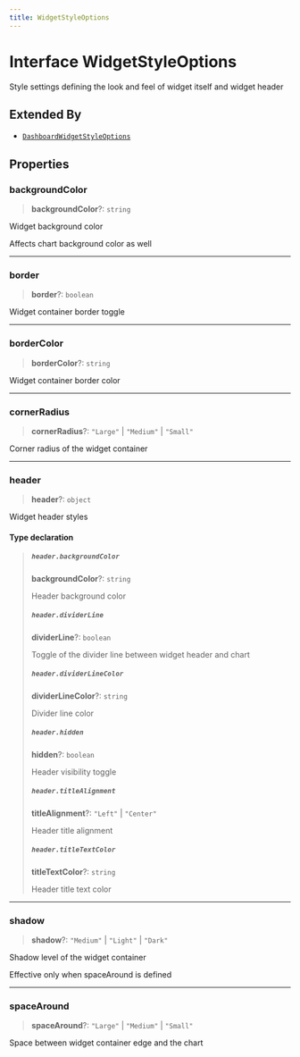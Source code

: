 ```yaml
---
title: WidgetStyleOptions
---
```


# Interface WidgetStyleOptions

Style settings defining the look and feel of widget itself and widget header

## Extended By

- [`DashboardWidgetStyleOptions`](interface.DashboardWidgetStyleOptions.md)

## Properties

### backgroundColor

> **backgroundColor**?: `string`

Widget background color

Affects chart background color as well

***

### border

> **border**?: `boolean`

Widget container border toggle

***

### borderColor

> **borderColor**?: `string`

Widget container border color

***

### cornerRadius

> **cornerRadius**?: `"Large"` \| `"Medium"` \| `"Small"`

Corner radius of the widget container

***

### header

> **header**?: `object`

Widget header styles

#### Type declaration

> ##### `header.backgroundColor`
>
> **backgroundColor**?: `string`
>
> Header background color
>
> ##### `header.dividerLine`
>
> **dividerLine**?: `boolean`
>
> Toggle of the divider line between widget header and chart
>
> ##### `header.dividerLineColor`
>
> **dividerLineColor**?: `string`
>
> Divider line color
>
> ##### `header.hidden`
>
> **hidden**?: `boolean`
>
> Header visibility toggle
>
> ##### `header.titleAlignment`
>
> **titleAlignment**?: `"Left"` \| `"Center"`
>
> Header title alignment
>
> ##### `header.titleTextColor`
>
> **titleTextColor**?: `string`
>
> Header title text color
>
>

***

### shadow

> **shadow**?: `"Medium"` \| `"Light"` \| `"Dark"`

Shadow level of the widget container

Effective only when spaceAround is defined

***

### spaceAround

> **spaceAround**?: `"Large"` \| `"Medium"` \| `"Small"`

Space between widget container edge and the chart
